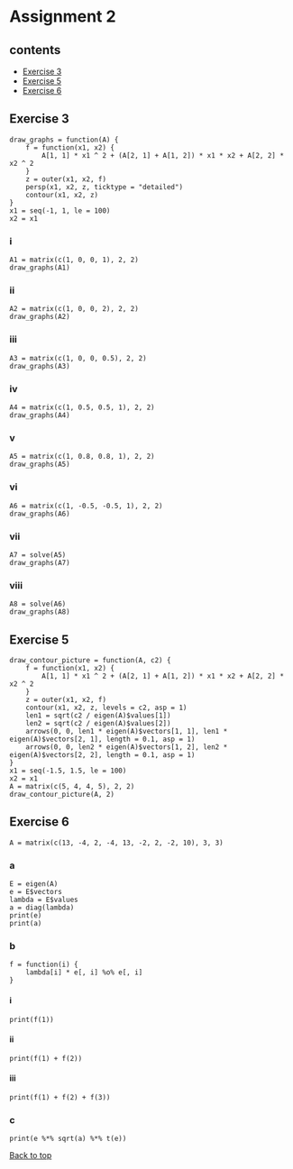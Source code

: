 <h1 id = "1">Assignment 2</h1>

## contents
- [Exercise 3](#3)
- [Exercise 5](#5)
- [Exercise 6](#6)

<h2 id = "3">Exercise 3</h2>

```
draw_graphs = function(A) {
    f = function(x1, x2) {
        A[1, 1] * x1 ^ 2 + (A[2, 1] + A[1, 2]) * x1 * x2 + A[2, 2] * x2 ^ 2
    }
    z = outer(x1, x2, f)
    persp(x1, x2, z, ticktype = "detailed")
    contour(x1, x2, z)
}
x1 = seq(-1, 1, le = 100)
x2 = x1
```
### i
```
A1 = matrix(c(1, 0, 0, 1), 2, 2)
draw_graphs(A1)
```
### ii
```
A2 = matrix(c(1, 0, 0, 2), 2, 2)
draw_graphs(A2)
```
### iii
```
A3 = matrix(c(1, 0, 0, 0.5), 2, 2)
draw_graphs(A3)
```
### iv
```
A4 = matrix(c(1, 0.5, 0.5, 1), 2, 2)
draw_graphs(A4)
```
### v
```
A5 = matrix(c(1, 0.8, 0.8, 1), 2, 2)
draw_graphs(A5)
```
### vi
```
A6 = matrix(c(1, -0.5, -0.5, 1), 2, 2)
draw_graphs(A6)
```
### vii
```
A7 = solve(A5)
draw_graphs(A7)
```
### viii
```
A8 = solve(A6)
draw_graphs(A8)
```

<h2 id = "5">Exercise 5</h2>

```
draw_contour_picture = function(A, c2) {
    f = function(x1, x2) {
        A[1, 1] * x1 ^ 2 + (A[2, 1] + A[1, 2]) * x1 * x2 + A[2, 2] * x2 ^ 2
    }
    z = outer(x1, x2, f)
    contour(x1, x2, z, levels = c2, asp = 1)
    len1 = sqrt(c2 / eigen(A)$values[1])
    len2 = sqrt(c2 / eigen(A)$values[2])
    arrows(0, 0, len1 * eigen(A)$vectors[1, 1], len1 * eigen(A)$vectors[2, 1], length = 0.1, asp = 1)
    arrows(0, 0, len2 * eigen(A)$vectors[1, 2], len2 * eigen(A)$vectors[2, 2], length = 0.1, asp = 1)
}
x1 = seq(-1.5, 1.5, le = 100)
x2 = x1
A = matrix(c(5, 4, 4, 5), 2, 2)
draw_contour_picture(A, 2)
```

<h2 id = "6">Exercise 6</h2>

```
A = matrix(c(13, -4, 2, -4, 13, -2, 2, -2, 10), 3, 3)
```
### a
```
E = eigen(A)
e = E$vectors
lambda = E$values
a = diag(lambda)
print(e)
print(a)
```
### b
```
f = function(i) {
    lambda[i] * e[, i] %o% e[, i]
}
```
#### i
```
print(f(1))
```
#### ii
```
print(f(1) + f(2))
```
#### iii
```
print(f(1) + f(2) + f(3))
```
### c
```
print(e %*% sqrt(a) %*% t(e))
```

[Back to top](#1)